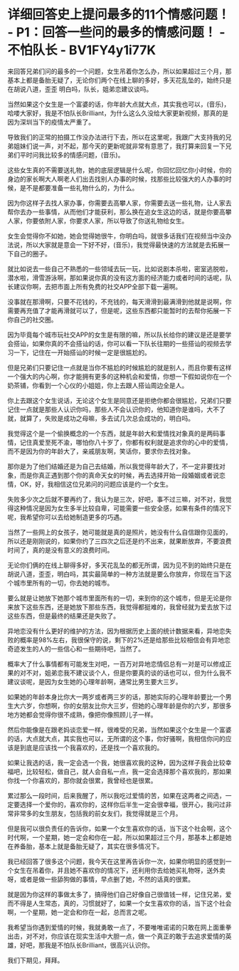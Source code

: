 # 详细回答史上提问最多的11个情感问题！ - P1：回答一些问的最多的情感问题！ - 不怕队长 - BV1FY4y1i77K

来回答兄弟们问的最多的一个问题，女生吊着你怎么办，所以如果超过三个月，那基本上都是备胎无疑了，无论你们两个在线上聊的多好，多天花乱坠的，始终只是在胡说八道，歪歪 明白吗，队长，姐弟恋建议谈吗。

当然如果这个女生是一个富婆的话，你年龄大点就大点，其实我也可以，(音乐)，哈喽大家好，我是不怕队长Brilliant，为什么这么久没给大家更新视频，那真的是因为深圳当下的疫情太严重了。

导致我们的正常的拍摄工作没办法进行下去，所以在这里呢，我跟广大支持我的兄弟姐妹们说一声，对不起，那今天的更新呢就非常有意思了，我打算来回复一下兄弟们平时问我比较多的情感问题，(音乐)。

这些女生真的不需要送礼物，她的底层逻辑是什么呢，你回忆回忆你小时候，你的身边的家长啊大人啊老人们出去找别人办事的时候，找那些比较强大的人办事的时候，是不是都要准备一些礼物什么的，为什么。

因为你这样子去找人家办事，你需要去高攀人家，你需要去送一些礼物，让人家去帮你去办一些事情，从而他们才能获利，那么换在追女生这边的话，就是你要高攀人家，你要依附人家，你要求人家，所以导致了你送礼物给女生。

女生会觉得你不如她，她会觉得她很牛，你明白吗，就很多话我们在视频当中没办法说，所以大家就是意会一下好不好，(音乐)，我觉得最快速的方法就是去拓展一下自己的圈子。

就比如说去一些自己不熟悉的一些领域去玩一玩，比如说剧本杀啦，密室逃脱啦，潜水啦，滑雪游泳啊，那如果说你真的没有这方面的经济能力或者时间的话呢，队长建议你啊，去把市面上所有免费的社交APP全部下载一遍啊。

没事就在那滑啊，只要不花钱的，不充钱的，每天滑滑到最满滑到他就是说啊，你需要再充值了才能再滑就可以了，但是呢，这些东西都只能暂时的去帮你拓展一下你自己的社交圈。

因为毕竟每个城市玩社交APP的女生是有限的嘛，所以队长给你的建议是还是要学会搭讪，如果你真的不会搭讪的话，你可以看一下队长往期的一些搭讪的视频去学习一下，记住在一开始搭讪的时候一定是很尴尬的。

但是兄弟们只要记住一点就是当你不尴尬的时候尴尬的就是别人，而且你要有这样一个强大的内心啊，你才能拥有更多的这种机会和爱情，你想一下假如说你在一个奶茶铺，你看到一个心仪的小姐姐，你上去跟人搭讪周边全是人。

你上去跟这个女生说话，无论这个女生是同意还是拒绝你都会很尴尬，兄弟们只要记住一点就是那些人认识你吗，那些人不会认识你的，他知道你是谁吗，大不了就，就算了，失败是成功之母嘛，多去试几次总会成功的，明白吗。

我觉得这个是一个偷换概念的一个东西，就是年龄大和爱情找对象真的是两码事情，记住真爱至死不渝，哪怕你八十岁了，你都有权利就是追求你的心中的爱情，而不是因为你的年龄大了，亲戚朋友啊，笑话你，要求你去找对象。

那你是为了他们结婚还是为自己去结婚，所以我觉得年龄大了，不一定非要找对象，而是你真正遇到那个你的真命天女的时候，再去选择开始一段婚姻或者说恋情，OK，好，我相信这位兄弟问的问题应该是约一个女生。

失败多少次之后就不要再约了，我认为是三次，好吧，事不过三嘛，对不对，我觉得这种情况是因为女生多半比较自卑，可能需要一些安全感，如果有条件的情况下呢，我希望你可以去给她制造更多的巧遇。

当然了一些网上的女孩子，她可能就是真的是照片，她没有什么自信跟你见面的，所以还是刚刚说的，如果你约了三四次之后还是约不出来，就果断放弃，不要浪费时间了，真的是没有意义的浪费时间。

无论你们俩的在线上聊得多好，多天花乱坠的都无所谓，因为见不到的始终只是在胡说八道，歪歪，明白吗，其实最简单的一种方法就是要么你放弃，你现在当下这个城市里所有的一切，你去她的城市。

要么就是让她放下她那个城市里面所有的一切，来到你的这个城市，但是无论是你来放下这些东西，还是她放下那些东西，我觉得都挺难的，我曾经就为爱去放下过这些东西，但是最终的结果还是失败了。

异地恋没有什么更好的维护的方法，因为根据历史上面的统计数据来看，异地恋失败的概率是98%左右，我很保守的说，剩下的2%还是给那些比较相信会有异地恋奇迹发生的人的一些信心和一些期待吧，当然了。

概率大了什么事情都有可能发生对吧，一百万对异地恋情侣总有一对是可以修成正果的对不对，姐弟恋我不建议谈个人，但是你要真的谈的话也可以，但为什么我不建议谈呢，是因为女生她的心理年龄啊，通常比男生要大三岁。

如果她的年龄本身比你大一两岁或者两三岁的话，那她实际的心理年龄要比一个男生大六岁，你想啊，你的女朋友比你大三岁，但她的心理年龄是你的六岁，那很多地方她都会觉得你很不成熟，像把你像照顾儿子一样。

然后你能像是在跟老妈谈恋爱一样，很难受的兄弟，当然如果这个女生是一个富婆的话，大点就大点，其实我也可以，无所谓的这个事，你好骚啊，我相信你问的应该是到底是应该找一个我喜欢的，还是找一个喜欢我的。

如果让我选的话，我一定会选一个我，她很喜欢我的这种，因为这样子我会比较幸福吧，比较轻松，做自己，就人会自私一点，我一定会选择那个喜欢我的，那如果你找一个你喜欢的，那你就会很累，我曾经也是很累。

累过那么一段时间，后来我醒了，所以我吃过爱情的苦，如果在这两者之间选，一定要选择一个爱你的，喜欢你的，这样你后半生一定会很幸福，很开心，我问过非常非常多的女生朋友，包括我的前女友们，我觉得就是三个月。

但是我可以很负责任的告诉你，如果一个女生喜欢你的话，当下这个社会啊，这个时代啊，一个星期，她一定会和你在一起，所以如果超过三个月，那基本上都是她在养备胎，基本上就是备胎无疑了，其实在很多情况下。

我已经回答了很多这个问题，我今天在这里再告诉你一次，如果你明显的感觉到一个女生在吊着你，并且她不喜欢你的情况下，还利用你去给她买礼物呀，送外卖呀，或者是做一些舔狗做的事情，早点删了她，不然的话真的很累。

就是因为你这样的事做太多了，搞得他们自己好像自己很值钱一样，记住兄弟，爱而不得是人生常态，真的，习惯就好了，如果一个女生喜欢你的话，当下这个社会啊，一个星期，她一定会和你在一起，总而言之呢。

我希望当你遇到爱情的时候，我就勇敢一点了，不要唯唯诺诺的只敢在网上面重拳出击，对不对，你应该在现实生活中大胆一点，做一个真正的敢于去追求爱情的英雄，好吧，那我是不怕队长Brilliant，很高兴认识你。

我们下期见，拜拜。